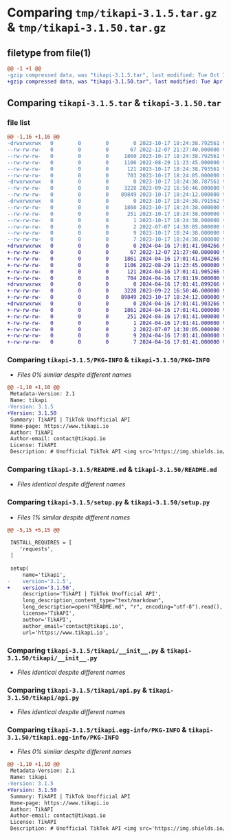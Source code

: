 # Comparing `tmp/tikapi-3.1.5.tar.gz` & `tmp/tikapi-3.1.50.tar.gz`

## filetype from file(1)

```diff
@@ -1 +1 @@
-gzip compressed data, was "tikapi-3.1.5.tar", last modified: Tue Oct 17 18:24:38 2023, max compression
+gzip compressed data, was "tikapi-3.1.50.tar", last modified: Tue Apr 16 17:01:41 2024, max compression
```

## Comparing `tikapi-3.1.5.tar` & `tikapi-3.1.50.tar`

### file list

```diff
@@ -1,16 +1,16 @@
-drwxrwxrwx   0        0        0        0 2023-10-17 18:24:38.792561 tikapi-3.1.5/
--rw-rw-rw-   0        0        0       67 2022-12-07 21:27:40.000000 tikapi-3.1.5/MANIFEST.in
--rw-rw-rw-   0        0        0     1860 2023-10-17 18:24:38.792561 tikapi-3.1.5/PKG-INFO
--rw-rw-rw-   0        0        0     1106 2022-08-29 11:23:45.000000 tikapi-3.1.5/README.md
--rw-rw-rw-   0        0        0      121 2023-10-17 18:24:38.793561 tikapi-3.1.5/setup.cfg
--rw-rw-rw-   0        0        0      703 2023-10-17 18:24:05.000000 tikapi-3.1.5/setup.py
-drwxrwxrwx   0        0        0        0 2023-10-17 18:24:38.787561 tikapi-3.1.5/tikapi/
--rw-rw-rw-   0        0        0     3228 2023-09-22 16:50:46.000000 tikapi-3.1.5/tikapi/__init__.py
--rw-rw-rw-   0        0        0    89849 2023-10-17 18:24:12.000000 tikapi-3.1.5/tikapi/api.py
-drwxrwxrwx   0        0        0        0 2023-10-17 18:24:38.791562 tikapi-3.1.5/tikapi.egg-info/
--rw-rw-rw-   0        0        0     1860 2023-10-17 18:24:38.000000 tikapi-3.1.5/tikapi.egg-info/PKG-INFO
--rw-rw-rw-   0        0        0      251 2023-10-17 18:24:38.000000 tikapi-3.1.5/tikapi.egg-info/SOURCES.txt
--rw-rw-rw-   0        0        0        1 2023-10-17 18:24:38.000000 tikapi-3.1.5/tikapi.egg-info/dependency_links.txt
--rw-rw-rw-   0        0        0        2 2022-07-07 14:30:05.000000 tikapi-3.1.5/tikapi.egg-info/not-zip-safe
--rw-rw-rw-   0        0        0        9 2023-10-17 18:24:38.000000 tikapi-3.1.5/tikapi.egg-info/requires.txt
--rw-rw-rw-   0        0        0        7 2023-10-17 18:24:38.000000 tikapi-3.1.5/tikapi.egg-info/top_level.txt
+drwxrwxrwx   0        0        0        0 2024-04-16 17:01:41.904266 tikapi-3.1.50/
+-rw-rw-rw-   0        0        0       67 2022-12-07 21:27:40.000000 tikapi-3.1.50/MANIFEST.in
+-rw-rw-rw-   0        0        0     1861 2024-04-16 17:01:41.904266 tikapi-3.1.50/PKG-INFO
+-rw-rw-rw-   0        0        0     1106 2022-08-29 11:23:45.000000 tikapi-3.1.50/README.md
+-rw-rw-rw-   0        0        0      121 2024-04-16 17:01:41.905266 tikapi-3.1.50/setup.cfg
+-rw-rw-rw-   0        0        0      704 2024-04-16 17:01:19.000000 tikapi-3.1.50/setup.py
+drwxrwxrwx   0        0        0        0 2024-04-16 17:01:41.899266 tikapi-3.1.50/tikapi/
+-rw-rw-rw-   0        0        0     3228 2023-09-22 16:50:46.000000 tikapi-3.1.50/tikapi/__init__.py
+-rw-rw-rw-   0        0        0    89849 2023-10-17 18:24:12.000000 tikapi-3.1.50/tikapi/api.py
+drwxrwxrwx   0        0        0        0 2024-04-16 17:01:41.903266 tikapi-3.1.50/tikapi.egg-info/
+-rw-rw-rw-   0        0        0     1861 2024-04-16 17:01:41.000000 tikapi-3.1.50/tikapi.egg-info/PKG-INFO
+-rw-rw-rw-   0        0        0      251 2024-04-16 17:01:41.000000 tikapi-3.1.50/tikapi.egg-info/SOURCES.txt
+-rw-rw-rw-   0        0        0        1 2024-04-16 17:01:41.000000 tikapi-3.1.50/tikapi.egg-info/dependency_links.txt
+-rw-rw-rw-   0        0        0        2 2022-07-07 14:30:05.000000 tikapi-3.1.50/tikapi.egg-info/not-zip-safe
+-rw-rw-rw-   0        0        0        9 2024-04-16 17:01:41.000000 tikapi-3.1.50/tikapi.egg-info/requires.txt
+-rw-rw-rw-   0        0        0        7 2024-04-16 17:01:41.000000 tikapi-3.1.50/tikapi.egg-info/top_level.txt
```

### Comparing `tikapi-3.1.5/PKG-INFO` & `tikapi-3.1.50/PKG-INFO`

 * *Files 0% similar despite different names*

```diff
@@ -1,10 +1,10 @@
 Metadata-Version: 2.1
 Name: tikapi
-Version: 3.1.5
+Version: 3.1.50
 Summary: TikAPI | TikTok Unofficial API
 Home-page: https://www.tikapi.io
 Author: TikAPI
 Author-email: contact@tikapi.io
 License: TikAPI
 Description: # Unofficial TikTok API <img src='https://img.shields.io/npm/v/tikapi'> <img src='https://img.shields.io/pypi/v/tikapi'>
```

### Comparing `tikapi-3.1.5/README.md` & `tikapi-3.1.50/README.md`

 * *Files identical despite different names*

### Comparing `tikapi-3.1.5/setup.py` & `tikapi-3.1.50/setup.py`

 * *Files 1% similar despite different names*

```diff
@@ -5,15 +5,15 @@
 
 INSTALL_REQUIRES = [
    'requests',
 ]
 
 setup(
     name='tikapi',
-    version='3.1.5',
+    version='3.1.50',
     description='TikAPI | TikTok Unofficial API',
     long_description_content_type="text/markdown",
     long_description=open("README.md", "r", encoding="utf-8").read(),
     license='TikAPI',
     author='TikAPI',
     author_email='contact@tikapi.io',
     url='https://www.tikapi.io',
```

### Comparing `tikapi-3.1.5/tikapi/__init__.py` & `tikapi-3.1.50/tikapi/__init__.py`

 * *Files identical despite different names*

### Comparing `tikapi-3.1.5/tikapi/api.py` & `tikapi-3.1.50/tikapi/api.py`

 * *Files identical despite different names*

### Comparing `tikapi-3.1.5/tikapi.egg-info/PKG-INFO` & `tikapi-3.1.50/tikapi.egg-info/PKG-INFO`

 * *Files 0% similar despite different names*

```diff
@@ -1,10 +1,10 @@
 Metadata-Version: 2.1
 Name: tikapi
-Version: 3.1.5
+Version: 3.1.50
 Summary: TikAPI | TikTok Unofficial API
 Home-page: https://www.tikapi.io
 Author: TikAPI
 Author-email: contact@tikapi.io
 License: TikAPI
 Description: # Unofficial TikTok API <img src='https://img.shields.io/npm/v/tikapi'> <img src='https://img.shields.io/pypi/v/tikapi'>
```

